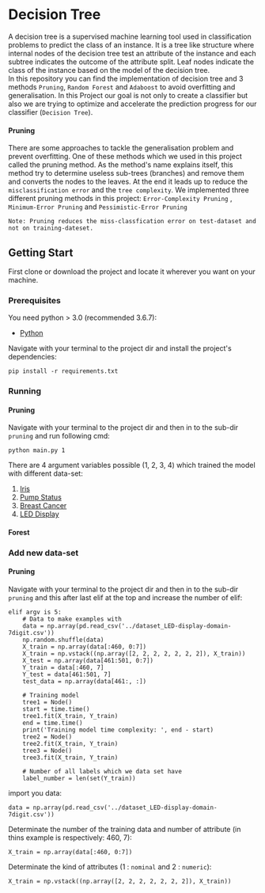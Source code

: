 # Decision Tree

A decision tree is a supervised machine learning tool used in classification problems to predict the class of an instance. It is a tree like structure where internal nodes of the decision tree test an attribute of the instance and each subtree indicates the outcome of the attribute split. Leaf nodes indicate the class of the instance based on the model of the decision tree.<br />
In this repository you can find the implementation of decision tree and 3 methods `Pruning`, `Random Forest` and `Adaboost` to avoid overfitting and generalisation.
In this Project our goal is not only to create a classifier but also we are trying to optimize and accelerate the prediction progress for our classifier (`Decision Tree`). <br/>

#### Pruning

There are some approaches to tackle the generalisation problem and prevent overfitting. One of these methods which we used in this project called the pruning method. As the method's name explains itself, this method try to determine useless sub-trees (branches) and remove them and converts the nodes to the leaves. At the end it leads up to reduce the `misclassification error` and the `tree complexity`. We implemented three different pruning methods in this project: `Error-Complexity Pruning` , `Minimum-Error Pruning` and `Pessimistic-Error Pruning`

```
Note: Pruning reduces the miss-classfication error on test-dataset and not on training-dateset.
```




## Getting Start
First clone or download the project and locate it wherever you want on your machine.

### Prerequisites
You need python > 3.0 (recommended 3.6.7):
* [Python](https://www.python.org/download/releases/3.0/)

Navigate with your terminal to the project dir and install the project's dependencies:

```
pip install -r requirements.txt
```

### Running

#### Pruning

Navigate with your terminal to the project dir and then in to the sub-dir `pruning` and run following cmd:
```
python main.py 1
```

There are 4 argument variables possible (1, 2, 3, 4) which trained the model with different data-set:<br />

1. [Iris](https://github.com/miladnavi/decision-tree/blob/master/dataset_61_iris.csv)
2. [Pump Status](https://github.com/miladnavi/decision-tree/blob/master/dataset_pump-status.csv)
3. [Breast Cancer](https://github.com/miladnavi/decision-tree/blob/master/dataset_13_breast-cancer.csv)
4. [LED Display](https://github.com/miladnavi/decision-tree/blob/master/dataset_LED-display-domain-7digit.csv)

#### Forest


### Add new data-set

#### Pruning
Navigate with your terminal to the project dir and then in to the sub-dir `pruning` and this after last elif at the top and increase the number of elif:

```
elif argv is 5:
    # Data to make examples with
    data = np.array(pd.read_csv('../dataset_LED-display-domain-7digit.csv'))
    np.random.shuffle(data)
    X_train = np.array(data[:460, 0:7])
    X_train = np.vstack((np.array([2, 2, 2, 2, 2, 2, 2]), X_train))
    X_test = np.array(data[461:501, 0:7])
    Y_train = data[:460, 7]
    Y_test = data[461:501, 7]
    test_data = np.array(data[461:, :])

    # Training model
    tree1 = Node()
    start = time.time()
    tree1.fit(X_train, Y_train)
    end = time.time()
    print('Training model time complexity: ', end - start)
    tree2 = Node()
    tree2.fit(X_train, Y_train)
    tree3 = Node()
    tree3.fit(X_train, Y_train)

    # Number of all labels which we data set have
    label_number = len(set(Y_train))
```

import you data:

```
data = np.array(pd.read_csv('../dataset_LED-display-domain-7digit.csv'))
```

Determinate the number of the training data and number of attribute (in thins example is respectively: 460, 7):

```
X_train = np.array(data[:460, 0:7])
```
Determinate the kind of attributes (1 : `nominal` and 2 : `numeric`):
```
X_train = np.vstack((np.array([2, 2, 2, 2, 2, 2, 2]), X_train))
```
